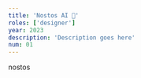 ```yaml
---
title: 'Nostos AI 🌳'
roles: ['designer']
year: 2023
description: 'Description goes here'
num: 01
---
```


nostos

